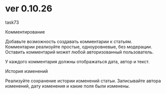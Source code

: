 # ver 0.10.26
task73

Комментирование

Добавьте возможность создавать комментарии к статьям. Комментарии реализуйте простые, одноуровневые, без модерации. Оставить комментарий может любой авторизованный пользователь.

У каждого комментария должны отображаться дата, автор и текст.


История изменений

Реализуйте сохранение истории изменений статьи. Записывайте автора изменений, дату изменения и какие поля были изменены.